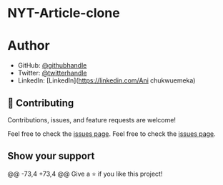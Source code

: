# NYT-Article-clone

# Author
- GitHub: [@githubhandle](https://git.chukwuemeka1234)
- Twitter: [@twitterhandle](https://twitter.com/@avc_victor)
- LinkedIn: [LinkedIn](https://linkedin.com/Ani chukwuemeka)

## 🤝 Contributing

Contributions, issues, and feature requests are welcome!

Feel free to check the [issues page](issues/).
Feel free to check the [issues page](../../issues/).

## Show your support

@@ -73,4 +73,4 @@ Give a ⭐️ if you like this project!
